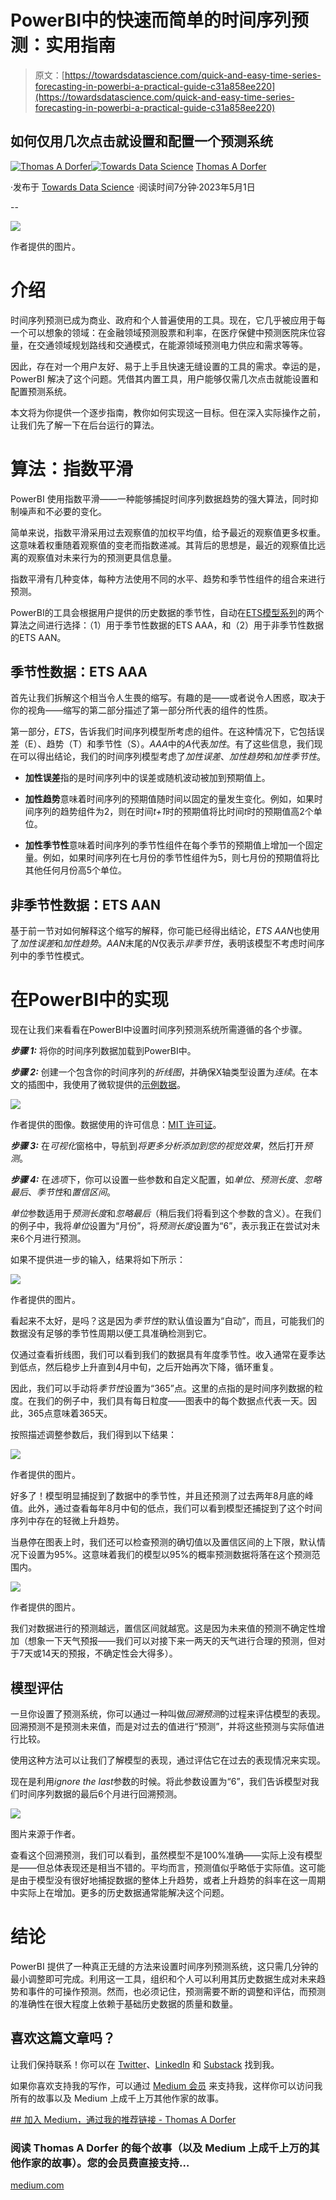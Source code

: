 # PowerBI中的快速而简单的时间序列预测：实用指南

> 原文：[https://towardsdatascience.com/quick-and-easy-time-series-forecasting-in-powerbi-a-practical-guide-c31a858ee220](https://towardsdatascience.com/quick-and-easy-time-series-forecasting-in-powerbi-a-practical-guide-c31a858ee220)

## 如何仅用几次点击就设置和配置一个预测系统

[](https://thomasdorfer.medium.com/?source=post_page-----c31a858ee220--------------------------------)[![Thomas A Dorfer](../Images/9258a1735cee805f1d9b02e2adf01096.png)](https://thomasdorfer.medium.com/?source=post_page-----c31a858ee220--------------------------------)[](https://towardsdatascience.com/?source=post_page-----c31a858ee220--------------------------------)[![Towards Data Science](../Images/a6ff2676ffcc0c7aad8aaf1d79379785.png)](https://towardsdatascience.com/?source=post_page-----c31a858ee220--------------------------------) [Thomas A Dorfer](https://thomasdorfer.medium.com/?source=post_page-----c31a858ee220--------------------------------)

·发布于 [Towards Data Science](https://towardsdatascience.com/?source=post_page-----c31a858ee220--------------------------------) ·阅读时间7分钟·2023年5月1日

--

![](../Images/0cfe8cbe7157a42e007712a666df026e.png)

作者提供的图片。

# 介绍

时间序列预测已成为商业、政府和个人普遍使用的工具。现在，它几乎被应用于每一个可以想象的领域：在金融领域预测股票和利率，在医疗保健中预测医院床位容量，在交通领域规划路线和交通模式，在能源领域预测电力供应和需求等等。

因此，存在对一个用户友好、易于上手且快速无缝设置的工具的需求。幸运的是，PowerBI 解决了这个问题。凭借其内置工具，用户能够仅需几次点击就能设置和配置预测系统。

本文将为你提供一个逐步指南，教你如何实现这一目标。但在深入实际操作之前，让我们先了解一下在后台运行的算法。

# 算法：指数平滑

PowerBI 使用指数平滑——一种能够捕捉时间序列数据趋势的强大算法，同时抑制噪声和不必要的变化。

简单来说，指数平滑采用过去观察值的加权平均值，给予最近的观察值更多权重。这意味着权重随着观察值的变老而指数递减。其背后的思想是，最近的观察值比远离的观察值对未来行为的预测更具信息量。

指数平滑有几种变体，每种方法使用不同的水平、趋势和季节性组件的组合来进行预测。

PowerBI的工具会根据用户提供的历史数据的季节性，自动在[ETS模型系列](https://www.statsmodels.org/dev/examples/notebooks/generated/ets.html)的两个算法之间进行选择：（1）用于季节性数据的ETS AAA，和（2）用于非季节性数据的ETS AAN。

## 季节性数据：ETS AAA

首先让我们拆解这个相当令人生畏的缩写。有趣的是——或者说令人困惑，取决于你的视角——缩写的第二部分描述了第一部分所代表的组件的性质。

第一部分，*ETS*，告诉我们时间序列模型所考虑的组件。在这种情况下，它包括误差（E）、趋势（T）和季节性（S）。*AAA*中的*A*代表*加性*。有了这些信息，我们现在可以得出结论，我们的时间序列模型考虑了*加性误差*、*加性趋势*和*加性季节性*。

+   **加性误差**指的是时间序列中的误差或随机波动被加到预期值上。

+   **加性趋势**意味着时间序列的预期值随时间以固定的量发生变化。例如，如果时间序列的趋势组件为2，则在时间*t+1*时的预期值将比时间*t*时的预期值高2个单位。

+   **加性季节性**意味着时间序列的季节性组件在每个季节的预期值上增加一个固定量。例如，如果时间序列在七月份的季节性组件为5，则七月份的预期值将比其他任何月份高5个单位。

## 非季节性数据：ETS AAN

基于前一节对如何解释这个缩写的解释，你可能已经得出结论，*ETS AAN*也使用了*加性误差*和*加性趋势*。*AAN*末尾的*N*仅表示*非季节性*，表明该模型不考虑时间序列中的季节性模式。

# 在PowerBI中的实现

现在让我们来看看在PowerBI中设置时间序列预测系统所需遵循的各个步骤。

***步骤 1:*** 将你的时间序列数据加载到PowerBI中。

***步骤 2:*** 创建一个包含你的时间序列的*折线图*，并确保X轴类型设置为*连续*。在本文的插图中，我使用了微软提供的[示例数据](https://github.com/microsoft/powerbi-desktop-samples/blob/main/Monthly%20Desktop%20Blog%20Samples/2020/2020SU09%20Blog%20Demo%20-%20September.pbix)。

![](../Images/ab37067b1e3882bf5a65949f75513edd.png)

作者提供的图像。数据使用的许可信息：[MIT 许可证](https://github.com/microsoft/powerbi-desktop-samples/blob/main/LICENSE)。

***步骤 3:*** 在*可视化*窗格中，导航到*将更多分析添加到您的视觉效果*，然后打开*预测*。

***步骤 4:*** 在*选项*下，你可以设置一些参数和自定义配置，如*单位*、*预测长度*、*忽略最后*、*季节性*和*置信区间*。

*单位*参数适用于*预测长度*和*忽略最后*（稍后我们将看到这个参数的含义）。在我们的例子中，我将*单位*设置为“月份”，将*预测长度*设置为“6”，表示我正在尝试对未来6个月进行预测。

如果不提供进一步的输入，结果将如下所示：

![](../Images/b609a06fdf896671ed8ddf4d76418b3d.png)

作者提供的图片。

看起来不太好，是吗？这是因为*季节性*的默认值设置为“自动”，而且，可能我们的数据没有足够的季节性周期以便工具准确检测到它。

仅通过查看折线图，我们可以看到我们的数据具有年度季节性。收入通常在夏季达到低点，然后稳步上升直到4月中旬，之后开始再次下降，循环重复。

因此，我们可以手动将*季节性*设置为“365”点。这里的点指的是时间序列数据的粒度。在我们的例子中，我们具有每日粒度——图表中的每个数据点代表一天。因此，365点意味着365天。

按照描述调整参数后，我们得到以下结果：

![](../Images/93d73933e79aa630a7a62db1a362deb3.png)

作者提供的图片。

好多了！模型明显捕捉到了数据中的季节性，并且还预测了过去两年8月底的峰值。此外，通过查看每年8月中旬的低点，我们可以看到模型还捕捉到了这个时间序列中存在的轻微上升趋势。

当悬停在图表上时，我们还可以检查预测的确切值以及置信区间的上下限，默认情况下设置为95%。这意味着我们的模型以95%的概率预测数据将落在这个预测范围内。

![](../Images/8041f4e9ac13c0506d088af71fd5c357.png)

作者提供的图片。

我们对数据进行的预测越远，置信区间就越宽。这是因为未来值的预测不确定性增加（想象一下天气预报——我们可以对接下来一两天的天气进行合理的预测，但对于7天或14天的预报，不确定性会大得多）。

## 模型评估

一旦你设置了预测系统，你可以通过一种叫做*回溯预测*的过程来评估模型的表现。回溯预测不是预测未来值，而是对过去的值进行“预测”，并将这些预测与实际值进行比较。

使用这种方法可以让我们了解模型的表现，通过评估它在过去的表现情况来实现。

现在是利用*ignore the last*参数的时候。将此参数设置为“6”，我们告诉模型对我们时间序列数据的最后6个月进行回溯预测。

![](../Images/ec1f0c818eace9333365e297b6bdcc9e.png)

图片来源于作者。

查看这个回溯预测，我们可以看到，虽然模型不是100%准确——实际上没有模型是——但总体表现还是相当不错的。平均而言，预测值似乎略低于实际值。这可能是由于模型没有很好地捕捉数据的整体上升趋势，或者上升趋势的斜率在这一周期中实际上在增加。更多的历史数据通常能解决这个问题。

# 结论

PowerBI 提供了一种真正无缝的方法来设置时间序列预测系统，这只需几分钟的最小调整即可完成。利用这一工具，组织和个人可以利用其历史数据生成对未来趋势和事件的可操作预测。然而，也必须记住，预测需要不断的调整和评估，而预测的准确性在很大程度上依赖于基础历史数据的质量和数量。

## 喜欢这篇文章吗？

让我们保持联系！你可以在 [Twitter](https://twitter.com/ThomasADorfer)、[LinkedIn](https://www.linkedin.com/in/thomasdorfer/) 和 [Substack](https://thomasdorfer.substack.com/) 找到我。

如果你喜欢支持我的写作，可以通过 [Medium 会员](https://thomasdorfer.medium.com/membership) 来支持我，这样你可以访问我所有的故事以及 Medium 上成千上万其他作家的故事。

[## 加入 Medium，通过我的推荐链接 - Thomas A Dorfer](https://medium.com/@thomasdorfer/membership?source=post_page-----c31a858ee220--------------------------------)

### 阅读 Thomas A Dorfer 的每个故事（以及 Medium 上成千上万的其他作家的故事）。您的会员费直接支持…

[medium.com](https://medium.com/@thomasdorfer/membership?source=post_page-----c31a858ee220--------------------------------)
